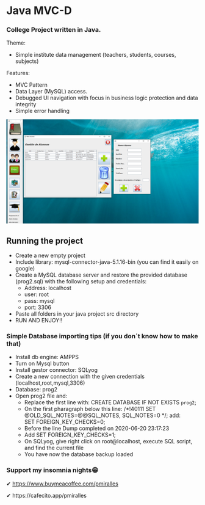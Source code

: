 # Java MVC-D

### College Project written in Java.

Theme:
- Simple institute data management (teachers, students, courses, subjects)

Features: 
- MVC Pattern 
- Data Layer (MySQL) access.
- Debugged UI navigation with focus in business logic protection and data integrity
- Simple error handling


<a href="https://github.com/p-miralles/my-images/blob/main/ProyFinalProgII.PNG?raw=true"> <img width="1200px" alt="completeMenu" src="https://github.com/p-miralles/my-images/blob/main/ProyFinalProgII.PNG?raw=true" /></a> 


## Running the project
- Create a new empty project
- Include library:  mysql-connector-java-5.1.16-bin (you can find it easily on google)
- Create a MySQL database server and restore the provided database (prog2.sql) with the following setup and credentials: 
  - Address: localhost
  - user: root
  - pass: mysql
  - port: 3306
- Paste all folders in your java project src directory
- RUN AND ENJOY!!


### Simple Database importing tips (if you don´t know how to make that)
- Install db engine: AMPPS
- Turn on Mysql button
- Install gestor connector: SQLyog
- Create a new connection with the given credentials (localhost,root,mysql,3306)
- Database: prog2
- Open prog2 file and:
  - Replace the first line with: CREATE DATABASE  IF NOT EXISTS `prog2`;
  - On the first pharagraph below this line:
  /*!40111 SET @OLD_SQL_NOTES=@@SQL_NOTES, SQL_NOTES=0 */;
  add:  
  SET FOREIGN_KEY_CHECKS=0;
  - Before the line
  Dump completed on 2020-06-20 23:17:23
  - Add 
  SET FOREIGN_KEY_CHECKS=1;
  - On SQLyog, give right click on root@localhost, execute SQL script, and find the current file
  - You have now the database backup loaded


### Support my insomnia nights😁
✔ https://www.buymeacoffee.com/pmiralles
<p>✔ https://cafecito.app/pmiralles</p>
